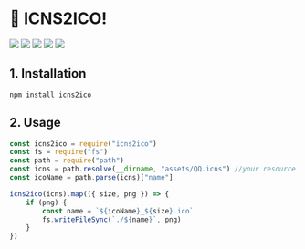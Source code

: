 # 🚀 ICNS2ICO!

<div>
  <img src="https://img.shields.io/github/languages/top/fengtianxi001/NPM-ICNS2ICO">
  <img src="https://travis-ci.org/boennemann/badges.svg?branch=master">
  <img src="https://img.shields.io/github/issues/fengtianxi001/NPM-ICNS2ICO">
  <img src="https://img.shields.io/github/forks/fengtianxi001/NPM-ICNS2ICO">
  <img src="https://img.shields.io/github/stars/fengtianxi001/NPM-ICNS2ICO">
</div>

## 1. Installation

```shell
npm install icns2ico
```

## 2. Usage

```javascript
const icns2ico = require("icns2ico")
const fs = require("fs")
const path = require("path")
const icns = path.resolve(__dirname, "assets/QQ.icns") //your resource
const icoName = path.parse(icns)["name"]

icns2ico(icns).map(({ size, png }) => {
    if (png) {
        const name = `${icoName}_${size}.ico`
        fs.writeFileSync(`./${name}`, png)
    }
})
```
